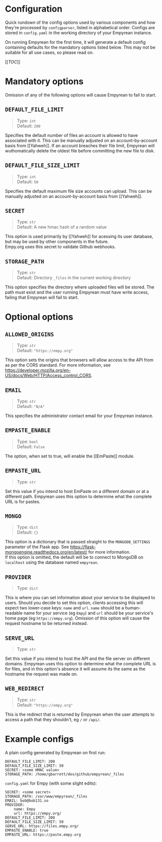 # Configuration

Quick rundown of the config options used by various components and how
they're processed by `configparser`, listed in alphabetical order.
Configs are stored in `config.yaml` in the working directory of your
Empyrean instance.

On running Empyrean for the first time, it will generate a default
config containing defaults for the mandatory options listed below. This
may not be suitable for all use cases, so please read on.

[[_TOC_]]



# Mandatory options

Omission of any of the following options will cause Empyrean to fail to
start.

## `DEFAULT_FILE_LIMIT`
>Type: `int`  
>Default: `200`

Specifies the default number of files an account is allowed to have
associated with it. This can be manually adjusted on an
account-by-account basis from [[Yahweh]]. If an account breaches their
file limit, Empyrean will wuthomatically delete the oldest file before
committing the new file to disk.

## `DEFAULT_FILE_SIZE_LIMIT`
>Type: `int`  
>Default: `50`

Specifies the default maximum file size accounts can upload. This can
be manually adjusted on an account-by-account basis from [[Yahweh]].

## `SECRET`
>Type: `str`  
>Default: A new hmac hash of a random value

This option is used primarily by [[Yahweh]] for acessing its user
database, but may be used by other components in the future.  
Empy.org uses this secret to validate Github webhooks.

## `STORAGE_PATH`
>Type: `str`  
>Default: Directory `_files` in the current working directory

This option specifies the directory where uploaded files will be stored.
The path must exist and the user running Empyrean must have write access,
failing that Empyrean will fail to start.



# Optional options

## `ALLOWED_ORIGINS`
>Type: `str`  
>Default: `"https://empy.org"`

This option sets the origins that browsers will allow access to the API
from as per the CORS standard. For more information, see
https://developer.mozilla.org/en-US/docs/Web/HTTP/Access_control_CORS.

## `EMAIL`
>Type: `str`  
>Default: `"N/A"`

This specifies the administrator contact email for your Empyrean instance.

## `EMPASTE_ENABLE`
>Type: `bool`  
>Default: `False`

The option, when set to true, will enable the [[EmPaste]] module.

## `EMPASTE_URL`
> Type: `str`

Set this value if you intend to host EmPaste on a different domain or at
a different path. Empyrean uses this option to determine what the complete
URL is for pastes.

## `MONGO`
>Type: `dict`  
>Default: `{}`

This option is a dictionary that is passed straight to the
`MONGODB_SETTINGS` parameter of the Flask app. See
https://flask-mongoengine.readthedocs.org/en/latest/ for more
information.  
If this option is omitted, the default will be to connect to MongoDB
on `localhost` using the database named `empyrean`.

## `PROVIDER`
>Type: `dict`

This is where you can set information about your service to be displayed
to users. Should you decide to set this option, clients accessing this
will expect two lower-case keys: `name` and `url`. `name` should
be a human-readable name for your service (eg `Empy`) and `url` should
be your service's home page (eg `https://empy.org`). Omission of this
option will cause the request hostname to be returned instead.

## `SERVE_URL`
>Type: `str`

Set this value if you intend to host the API and the file server on
different domains. Empyrean uses this option to determine what the
complete URL is for files, and in this option's absence it will assume
its the same as the hostname the request was made on.

## `WEB_REDIRECT`
>Type: `str`  
>Default: `"https://empy.org"`

This is the redirect that is returned by Empyrean when the user attempts
to access a path that they shouldn't, eg `/` or `/api/`.



# Example configs

A plain config generated by Empyrean on first run:

~~~
DEFAULT_FILE_LIMIT: 200
DEFAULT_FILE_SIZE_LIMIT: 50
SECRET: <some HMAC value>
STORAGE_PATH: /home/gbarrett/dev/github/empyrean/_files
~~~

`config.yaml` for Empy (with some slight edits):

~~~
SECRET: <some secret>
STORAGE_PATH: /var/www/empyrean/_files
EMAIL: bob@bob131.so
PROVIDER:
    name: Empy
    url: https://empy.org/
DEFAULT_FILE_LIMIT: 200
DEFAULT_FILE_SIZE_LIMIT: 50
SERVE_URL: https://files.empy.org/
EMPASTE_ENABLE: true
EMPASTE_URL: https://paste.empy.org
~~~
